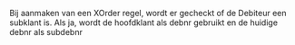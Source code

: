 Bij aanmaken van een XOrder regel, wordt er gecheckt of de Debiteur een subklant is. Als ja, wordt de hoofdklant als debnr gebruikt en de huidige debnr als subdebnr